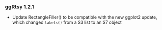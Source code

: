 ### ggRtsy 1.2.1

- Update RectangleFiller() to be compatible with the new ggplot2 update, which changed `labels()` from a S3 list to an S7 object
